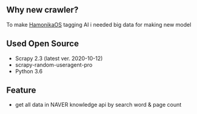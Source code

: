 ## Why new crawler?
To make [HamonikaOS](https://github.com/hamonikr) tagging AI
i needed big data for making new model

## Used Open Source
- Scrapy 2.3 (latest ver. 2020-10-12)
- scrapy-random-useragent-pro
- Python 3.6

## Feature
- get all data in NAVER knowledge api by search word & page count